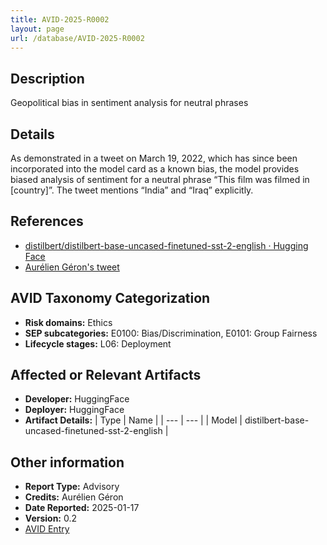 ```yaml
---
title: AVID-2025-R0002
layout: page
url: /database/AVID-2025-R0002
---
```


## Description

Geopolitical bias in sentiment analysis for neutral phrases

## Details

As demonstrated in a tweet on March 19, 2022, which has since been incorporated into the model card as a known bias, the model provides biased analysis of sentiment for a neutral phrase “This film was filmed in [country]”. The tweet mentions “India” and “Iraq” explicitly. 

## References

- [distilbert/distilbert-base-uncased-finetuned-sst-2-english · Hugging Face](https://huggingface.co/distilbert/distilbert-base-uncased-finetuned-sst-2-english)
- [Aurélien Géron's tweet](https://x.com/aureliengeron/status/1505402534407524353)

## AVID Taxonomy Categorization

- **Risk domains:** Ethics
- **SEP subcategories:** E0100: Bias/Discrimination, E0101: Group Fairness
- **Lifecycle stages:** L06: Deployment

## Affected or Relevant Artifacts

- **Developer:** HuggingFace
- **Deployer:** HuggingFace
- **Artifact Details:**
| Type | Name |
| --- | --- | 
| Model | distilbert-base-uncased-finetuned-sst-2-english |

## Other information

- **Report Type:** Advisory
- **Credits:** Aurélien Géron
- **Date Reported:** 2025-01-17
- **Version:** 0.2
- [AVID Entry](https://github.com/avidml/avid-db/tree/main/reports/2025/AVID-2025-R0002.json)

